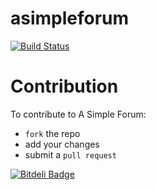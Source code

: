 asimpleforum
=
[![Build Status](https://travis-ci.org/cjmarkham/asimpleforum.png?branch=master)](https://travis-ci.org/cjmarkham/asimpleforum)

Contribution
=

To contribute to A Simple Forum:

- `fork` the repo
- add your changes
- submit a `pull request`

[![Bitdeli Badge](https://d2weczhvl823v0.cloudfront.net/cjmarkham/asimpleforum/trend.png)](https://bitdeli.com/free "Bitdeli Badge")

